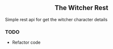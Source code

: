 <center>

## The Witcher Rest

</center>

Simple rest api for get the witcher character details

### TODO

- Refactor code
